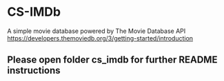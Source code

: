 # CS-IMDb
A simple movie database powered by The Movie Database API 
https://developers.themoviedb.org/3/getting-started/introduction

## Please open folder cs_imdb for further README instructions
